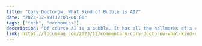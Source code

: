 ```yaml
---
title: "Cory Doctorow: What Kind of Bubble is AI?"
date: "2023-12-19T17:03-08:00"
tags: ["tech", "economics"]
description: "Of course AI is a bubble. It has all the hallmarks of a classic tech bubble. Pick up a rental car at SFO and drive in either direction on the 101 – north to San Francisco, south to Palo Alto – and …"
link: https://locusmag.com/2023/12/commentary-cory-doctorow-what-kind-of-bubble-is-ai/
---
```

